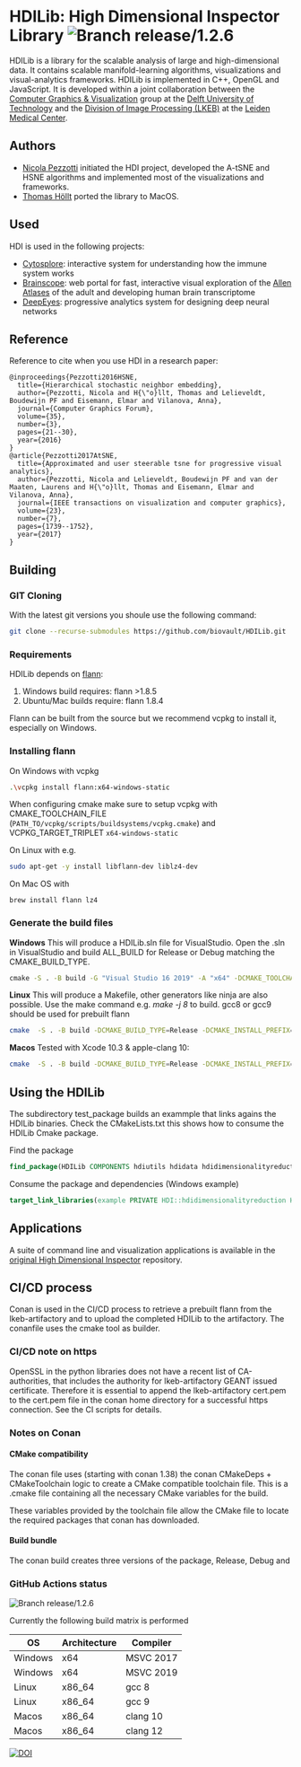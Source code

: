 # HDILib: High Dimensional Inspector Library ![Branch release/1.2.6](https://github.com/biovault/HDILib/actions/workflows/build.yml/badge.svg?branch=release%2F1.2.6)
HDILib is a library for the scalable analysis of large and high-dimensional data.
It contains scalable manifold-learning algorithms, visualizations and visual-analytics frameworks.
HDILib is implemented in C++, OpenGL and JavaScript.
It is developed within a joint collaboration between the [Computer Graphics & Visualization](https://graphics.tudelft.nl/) group at the [Delft University of Technology](https://www.tudelft.nl) and the [Division of Image Processing (LKEB)](https://www.lumc.nl/org/radiologie/research/LKEB/) at the [Leiden Medical Center](https://www.lumc.nl/).

## Authors
- [Nicola Pezzotti](http://nicola17.github.io/) initiated the HDI project, developed the A-tSNE and HSNE algorithms and implemented most of the visualizations and frameworks.
- [Thomas Höllt](https://www.thomashollt.com/) ported the library to MacOS.

## Used
HDI is used in the following projects:
- [Cytosplore](https://www.cytosplore.org/): interactive system for understanding how the immune system works
- [Brainscope](http://www.brainscope.nl/brainscope): web portal for fast,
interactive visual exploration of the [Allen Atlases](http://www.brain-map.org/) of the adult and developing human brain
transcriptome
- [DeepEyes](https://graphics.tudelft.nl/Publications-new/2018/PHVLEV18/): progressive analytics system for designing deep neural networks

## Reference
Reference to cite when you use HDI in a research paper:

```
@inproceedings{Pezzotti2016HSNE,
  title={Hierarchical stochastic neighbor embedding},
  author={Pezzotti, Nicola and H{\"o}llt, Thomas and Lelieveldt, Boudewijn PF and Eisemann, Elmar and Vilanova, Anna},
  journal={Computer Graphics Forum},
  volume={35},
  number={3},
  pages={21--30},
  year={2016}
}
@article{Pezzotti2017AtSNE,
  title={Approximated and user steerable tsne for progressive visual analytics},
  author={Pezzotti, Nicola and Lelieveldt, Boudewijn PF and van der Maaten, Laurens and H{\"o}llt, Thomas and Eisemann, Elmar and Vilanova, Anna},
  journal={IEEE transactions on visualization and computer graphics},
  volume={23},
  number={7},
  pages={1739--1752},
  year={2017}
}
```

## Building

### GIT Cloning 
With the latest git versions you shoule use the following command:
```bash
git clone --recurse-submodules https://github.com/biovault/HDILib.git
```

### Requirements

HDILib depends on [flann]((https://github.com/mariusmuja/flann)):

1. Windows build requires: flann >1.8.5
2. Ubuntu/Mac builds require: flann 1.8.4

Flann can be built from the source but we recommend vcpkg to install it, especially on Windows.

### Installing flann 

On Windows with vcpkg
```bash
.\vcpkg install flann:x64-windows-static
```
When configuring cmake make sure to setup vcpkg with CMAKE_TOOLCHAIN_FILE (`PATH_TO/vcpkg/scripts/buildsystems/vcpkg.cmake`) and VCPKG_TARGET_TRIPLET `x64-windows-static`

On Linux with e.g.
```bash
sudo apt-get -y install libflann-dev liblz4-dev
```

On Mac OS with
```
brew install flann lz4
```

### Generate the build files

**Windows**
This will produce a HDILib.sln file for VisualStudio. 
Open the .sln in VisualStudio and build ALL_BUILD for Release or Debug matching the CMAKE_BUILD_TYPE.
```cmd
cmake -S . -B build -G "Visual Studio 16 2019" -A "x64" -DCMAKE_TOOLCHAIN_FILE=.\build\conan_toolchain.cmake -DVCPKG_TARGET_TRIPLET=x64-windows-static -DCMAKE_INSTALL_PREFIX=install
```

**Linux**
This will produce a Makefile, other generators like ninja are also possible. Use the make command e.g. *make -j 8* to build. 
gcc8 or gcc9 should be used for prebuilt flann

```bash
cmake  -S . -B build -DCMAKE_BUILD_TYPE=Release -DCMAKE_INSTALL_PREFIX=install -DENABLE_PID=ON -G "Unix Makefiles"
```

**Macos**
Tested with Xcode 10.3 & apple-clang 10:
```bash
cmake  -S . -B build -DCMAKE_BUILD_TYPE=Release -DCMAKE_INSTALL_PREFIX=install
```

## Using the HDILib

The subdirectory test_package builds an exammple that links agains the HDILib binaries. Check the CMakeLists.txt this shows how to consume the HDILib Cmake package.

Find the package
```cmake
find_package(HDILib COMPONENTS hdiutils hdidata hdidimensionalityreduction PATHS ${HDILib_ROOT} CONFIG REQUIRED)
```

Consume the package and dependencies (Windows example)
```cmake
target_link_libraries(example PRIVATE HDI::hdidimensionalityreduction HDI::hdiutils HDI::hdidata ${CMAKE_DL_LIBS})
```

## Applications

A suite of command line and visualization applications is available in the [original High Dimensional Inspector](https://github.com/biovault/High-Dimensional-Inspector) repository.

## CI/CD process

Conan is used in the CI/CD process to retrieve a prebuilt flann from the lkeb-artifactory and to upload the completed HDILib to the artifactory. The conanfile uses the cmake tool as builder.


### CI/CD note on https
OpenSSL in the python libraries does not have a recent list of CA-authorities, that includes the authority for lkeb-artifactory GEANT issued certificate. Therefore it is essential to append the lkeb-artifactory cert.pem to the cert.pem file in the conan home directory for a successful https connection. See the CI scripts for details.

### Notes on Conan

#### CMake compatibility
The conan file uses (starting with conan 1.38) the conan CMakeDeps + CMakeToolchain logic to create a CMake compatible toolchain file. This is a .cmake file
containing all the necessary CMake variables for the build. 

These variables provided by the toolchain file allow the CMake file to locate the required packages that conan has downloaded.

#### Build bundle
The conan build creates three versions of the package, Release, Debug and 


### GitHub Actions status
![Branch release/1.2.6](https://github.com/biovault/HDILib/actions/workflows/build.yml/badge.svg?branch=release%2F1.2.6)

Currently the following build matrix is performed

| OS      | Architecture | Compiler  |
| ------- | ------------ | --------- |
| Windows | x64          | MSVC 2017 |
| Windows | x64          | MSVC 2019 |
| Linux   | x86_64       | gcc 8     |
| Linux   | x86_64       | gcc 9     |
| Macos   | x86_64       | clang 10  |
| Macos   | x86_64       | clang 12  |

[![DOI](https://zenodo.org/badge/100361974.svg)](https://zenodo.org/badge/latestdoi/100361974)




